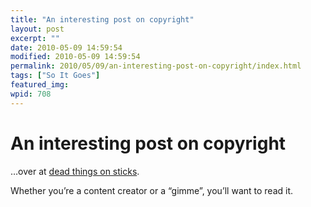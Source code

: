 ```yaml
---
title: "An interesting post on copyright"
layout: post
excerpt: ""
date: 2010-05-09 14:59:54
modified: 2010-05-09 14:59:54
permalink: 2010/05/09/an-interesting-post-on-copyright/index.html
tags: ["So It Goes"]
featured_img: 
wpid: 708
---
```


# An interesting post on copyright

…over at [dead things on sticks](http://heywriterboy.blogspot.com/2010/05/state-of-copyright-debate.html).

Whether you’re a content creator or a “gimme”, you’ll want to read it.